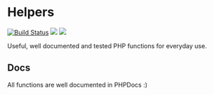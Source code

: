 # Helpers

[![Build Status](https://travis-ci.org/acelot/helpers.svg?branch=master)](https://travis-ci.org/acelot/helpers)
![](https://img.shields.io/badge/dependencies-zero-blue.svg)
![](https://img.shields.io/badge/license-MIT-green.svg)

Useful, well documented and tested PHP functions for everyday use.

## Docs

All functions are well documented in PHPDocs :)
